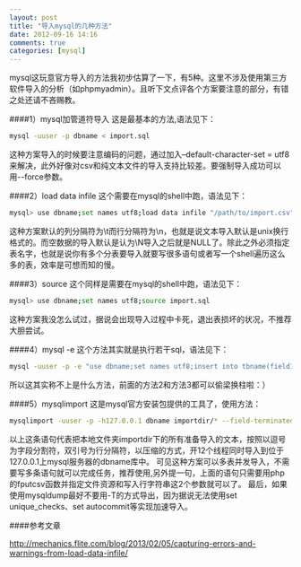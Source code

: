```yaml
---
layout: post
title: "导入mysql的几种方法"
date: 2012-09-16 14:16
comments: true
categories: [mysql] 
---
```


mysql这玩意官方导入的方法我初步估算了一下，有5种。这里不涉及使用第三方软件导入的分析（如phpmyadmin）。且听下文点评各个方案要注意的部分，有错之处还请不吝赐教。

<!-- more -->
####1）mysql加管道符导入
这是最基本的方法,语法见下：
```sh
mysql -uuser -p dbname < import.sql 
```
这种方案导入的时候要注意编码的问题，通过加入–default-character-set = utf8来解决，此外好像对csv和纯文本文件的导入支持比较差。要强制导入成功可以用--force参数。


####2）load data infile
这个需要在mysql的shell中跑，语法见下：
```sh
mysql> use dbname;set names utf8;load data infile "/path/to/import.csv" into table tbname(field1,field2)
```
这种方案默认的列分隔符为\t而行分隔符为\n，也就是说文本导入默认是unix换行格式的。而空数据的导入默认是认为\N导入之后就是NULL了。除此之外必须指定表名字，也就是说你有多个分表要导入就要写很多语句或者写一个shell遍历这么多的表，效率是可想而知的慢。


####3）source
这个同样是需要在mysql的shell中跑，语法见下：
```sh
mysql> use dbname;set names utf8;source import.sql
```
这种方案我没怎么试过，据说会出现导入过程中卡死，退出表损坏的状况，不推荐大胆尝试。


####4）mysql -e
这个方法其实就是执行若干sql，语法见下：
```sh
mysql -uuser -p -e "use dbname;set names utf8;insert into tbname(field1,field2) values('foo','bar');"
```
所以这其实称不上是什么方法，前面的方法2和方法3都可以偷梁换柱啦：）

####5）mysqlimport
这是mysql官方安装包提供的工具了，使用方法：
```sh
mysqlimport -uuser -p -h127.0.0.1 dbname importdir/* --field-terminated-by=',' --filelds-optionally-enclosed-by='"' --local --compress --use-thread=12
```
以上这条语句代表把本地文件夹importdir下的所有准备导入的文本，按照以逗号为字段分割符，双引号为行分隔符，以压缩的方式，开12个线程同时导入到位于127.0.0.1上mysql服务器的dbname库中。
可见这种方案可以多表并发导入，不需要写多条语句就可以完成任务，推荐使用,另外提一句，上面的语句只需要用php的fputcsv函数并指定文件资源和写入行字符串这2个参数就可以了。
最后，如果使用mysqldump最好不要用-T的方式导出，因为据说无法使用set unique_checks、set autocommit等实现加速导入。

####参考文章

http://mechanics.flite.com/blog/2013/02/05/capturing-errors-and-warnings-from-load-data-infile/

